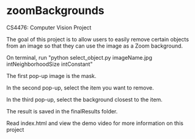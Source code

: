 # zoomBackgrounds

CS4476: Computer Vision Project

The goal of this project is to allow users to easily remove certain objects from an image so that they can use the image as a Zoom background. 

On terminal, run "python select_object.py imageName.jpg intNeighborhoodSize intConstant"

The first pop-up image is the mask. 

In the second pop-up, select the item you want to remove.

In the third pop-up, select the background closest to the item.

The result is saved in the finalResults folder.

Read index.html and view the demo video for more information on this project
